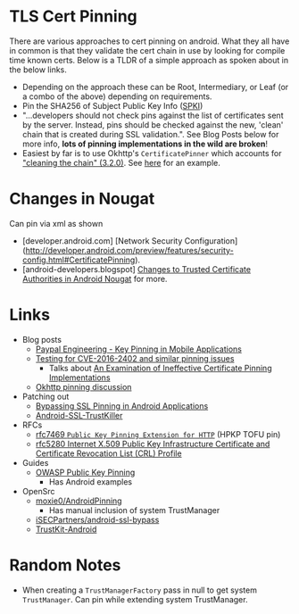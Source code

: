# TLS Cert Pinning

There are various approaches to cert pinning on android. What they all have in common is that they validate the cert chain in use by looking for compile time known certs. Below is a TLDR of a simple approach as spoken about in the below links.

- Depending on the approach these can be Root, Intermediary, or Leaf (or a combo of the above) depending on requirements. 
- Pin the SHA256 of Subject Public Key Info ([SPKI](https://tools.ietf.org/html/rfc5280#section-4.1.2.7))
- "...developers should not check pins against the list of certificates sent by the server. Instead, pins should be checked against the new, 'clean' chain that is created during SSL validation.". See Blog Posts below for more info, **lots of pinning implementations in the wild are broken**!
- Easiest by far is to use Okhttp's `CertificatePinner` which accounts for ["cleaning the chain" (3.2.0)](https://github.com/square/okhttp/blob/parent-3.2.0/okhttp/src/main/java/okhttp3/CertificatePinner.java#L149). See [here](https://github.com/square/okhttp/wiki/HTTPS) for an example.

# Changes in Nougat

Can pin via xml as shown 

- [developer.android.com] [Network Security Configuration] (http://developer.android.com/preview/features/security-config.html#CertificatePinning).
- [android-developers.blogspot] [Changes to Trusted Certificate Authorities in Android Nougat](http://android-developers.blogspot.co.uk/2016/07/changes-to-trusted-certificate.html) for more. 

# Links

- Blog posts
  - [Paypal Engineering - Key Pinning in Mobile Applications](https://www.paypal-engineering.com/2015/10/14/key-pinning-in-mobile-applications/)
  - [Testing for CVE-2016-2402 and similar pinning issues](https://koz.io/pinning-cve-2016-2402/)
    - Talks about [An Examination of Ineffective Certificate Pinning Implementations](https://www.cigital.com/blog/ineffective-certificate-pinning-implementations/) 
  - [Okhttp pinning discussion](https://github.com/square/okhttp/issues/173) 
- Patching out
  - [Bypassing SSL Pinning in Android Applications](https://serializethoughts.com/2016/08/18/bypassing-ssl-pinning-in-android-applications/)
  - [Android-SSL-TrustKiller](https://github.com/iSECPartners/Android-SSL-TrustKiller/blob/master/src/com/android/SSLTrustKiller/Hook.java)
- RFCs
  - [rfc7469 `Public Key Pinning Extension for HTTP`](https://tools.ietf.org/html/rfc7469) (HPKP TOFU pin)
  - [rfc5280 Internet X.509 Public Key Infrastructure Certificate and Certificate Revocation List (CRL) Profile](https://tools.ietf.org/html/rfc5280)
- Guides  
  - [OWASP Public Key Pinning](https://www.owasp.org/index.php/Certificate_and_Public_Key_Pinning)
    - Has Android examples
- OpenSrc 
  - [moxie0/AndroidPinning](https://github.com/moxie0/AndroidPinning)
    - Has manual inclusion of system TrustManager 
  - [iSECPartners/android-ssl-bypass](https://github.com/iSECPartners/android-ssl-bypass)
  - [TrustKit-Android](https://github.com/datatheorem/TrustKit-Android)

# Random Notes

- When creating a `TrustManagerFactory` pass in null to get system `TrustManager`. Can pin while extending system TrustManager. 
